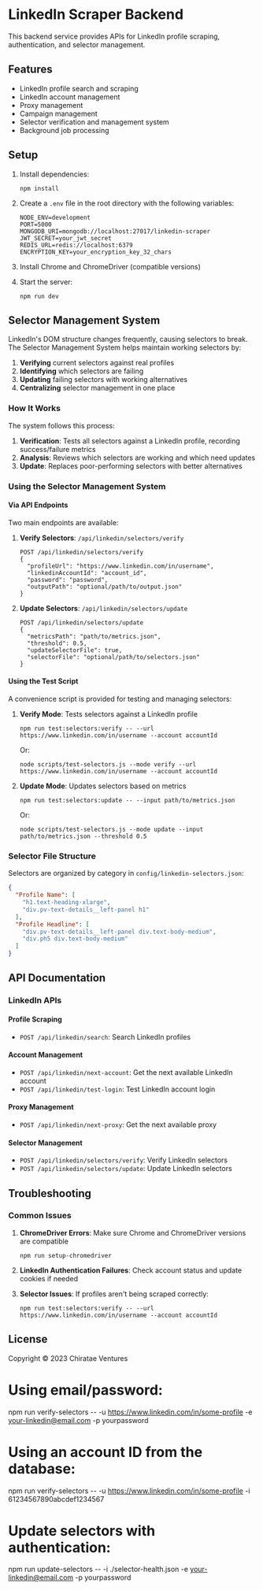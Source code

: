 # LinkedIn Scraper Backend

This backend service provides APIs for LinkedIn profile scraping, authentication, and selector management.

## Features

- LinkedIn profile search and scraping
- LinkedIn account management
- Proxy management
- Campaign management
- Selector verification and management system
- Background job processing

## Setup

1. Install dependencies:
   ```
   npm install
   ```

2. Create a `.env` file in the root directory with the following variables:
   ```
   NODE_ENV=development
   PORT=5000
   MONGODB_URI=mongodb://localhost:27017/linkedin-scraper
   JWT_SECRET=your_jwt_secret
   REDIS_URL=redis://localhost:6379
   ENCRYPTION_KEY=your_encryption_key_32_chars
   ```

3. Install Chrome and ChromeDriver (compatible versions)

4. Start the server:
   ```
   npm run dev
   ```

## Selector Management System

LinkedIn's DOM structure changes frequently, causing selectors to break. The Selector Management System helps maintain working selectors by:

1. **Verifying** current selectors against real profiles
2. **Identifying** which selectors are failing
3. **Updating** failing selectors with working alternatives
4. **Centralizing** selector management in one place

### How It Works

The system follows this process:

1. **Verification**: Tests all selectors against a LinkedIn profile, recording success/failure metrics
2. **Analysis**: Reviews which selectors are working and which need updates
3. **Update**: Replaces poor-performing selectors with better alternatives

### Using the Selector Management System

#### Via API Endpoints

Two main endpoints are available:

1. **Verify Selectors**: `/api/linkedin/selectors/verify`
   ```
   POST /api/linkedin/selectors/verify
   {
     "profileUrl": "https://www.linkedin.com/in/username",
     "linkedinAccountId": "account_id",
     "password": "password",
     "outputPath": "optional/path/to/output.json"
   }
   ```

2. **Update Selectors**: `/api/linkedin/selectors/update`
   ```
   POST /api/linkedin/selectors/update
   {
     "metricsPath": "path/to/metrics.json",
     "threshold": 0.5,
     "updateSelectorFile": true,
     "selectorFile": "optional/path/to/selectors.json"
   }
   ```

#### Using the Test Script

A convenience script is provided for testing and managing selectors:

1. **Verify Mode**: Tests selectors against a LinkedIn profile
   ```
   npm run test:selectors:verify -- --url https://www.linkedin.com/in/username --account accountId
   ```
   Or:
   ```
   node scripts/test-selectors.js --mode verify --url https://www.linkedin.com/in/username --account accountId
   ```

2. **Update Mode**: Updates selectors based on metrics
   ```
   npm run test:selectors:update -- --input path/to/metrics.json
   ```
   Or:
   ```
   node scripts/test-selectors.js --mode update --input path/to/metrics.json --threshold 0.5
   ```

### Selector File Structure

Selectors are organized by category in `config/linkedin-selectors.json`:

```json
{
  "Profile Name": [
    "h1.text-heading-xlarge",
    "div.pv-text-details__left-panel h1"
  ],
  "Profile Headline": [
    "div.pv-text-details__left-panel div.text-body-medium",
    "div.ph5 div.text-body-medium"
  ]
}
```

## API Documentation

### LinkedIn APIs

#### Profile Scraping
- `POST /api/linkedin/search`: Search LinkedIn profiles

#### Account Management
- `POST /api/linkedin/next-account`: Get the next available LinkedIn account
- `POST /api/linkedin/test-login`: Test LinkedIn account login

#### Proxy Management
- `POST /api/linkedin/next-proxy`: Get the next available proxy

#### Selector Management
- `POST /api/linkedin/selectors/verify`: Verify LinkedIn selectors
- `POST /api/linkedin/selectors/update`: Update LinkedIn selectors

## Troubleshooting

### Common Issues

1. **ChromeDriver Errors**: Make sure Chrome and ChromeDriver versions are compatible
   ```
   npm run setup-chromedriver
   ```

2. **LinkedIn Authentication Failures**: Check account status and update cookies if needed

3. **Selector Issues**: If profiles aren't being scraped correctly:
   ```
   npm run test:selectors:verify -- --url https://www.linkedin.com/in/username --account accountId
   ```

## License

Copyright © 2023 Chiratae Ventures

# Using email/password:
npm run verify-selectors -- -u https://www.linkedin.com/in/some-profile -e your-linkedin@email.com -p yourpassword

# Using an account ID from the database:
npm run verify-selectors -- -u https://www.linkedin.com/in/some-profile -i 61234567890abcdef1234567

# Update selectors with authentication:
npm run update-selectors -- -i ./selector-health.json -e your-linkedin@email.com -p yourpassword
